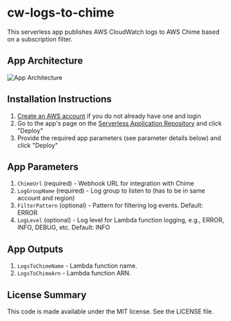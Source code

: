 # cw-logs-to-chime

This serverless app publishes AWS CloudWatch logs to AWS Chime based on a subscription filter.

## App Architecture

![App Architecture](https://github.com/keetonian/cw-logs-to-chime/raw/master/images/cw-logs-to-chime.png)

## Installation Instructions

1. [Create an AWS account](https://portal.aws.amazon.com/gp/aws/developer/registration/index.html) if you do not already have one and login
1. Go to the app's page on the [Serverless Application Repository](TODO) and click "Deploy"
1. Provide the required app parameters (see parameter details below) and click "Deploy"

## App Parameters

1. `ChimeUrl` (required) - Webhook URL for integration with Chime
1. `LogGroupName` (required) - Log group to listen to (has to be in same account and region)
1. `FilterPattern` (optional) - Pattern for filtering log events. Default: ERROR
1. `LogLevel` (optional) - Log level for Lambda function logging, e.g., ERROR, INFO, DEBUG, etc. Default: INFO

## App Outputs

1. `LogsToChimeName` - Lambda function name.
1. `LogsToChimeArn` - Lambda function ARN.

## License Summary

This code is made available under the MIT license. See the LICENSE file.